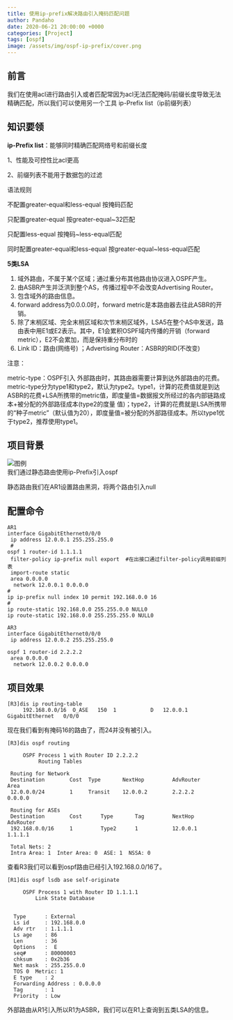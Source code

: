 ```yaml
---
title: 使用ip-prefix解决路由引入掩码匹配问题
author: Pandaho
date: 2020-06-21 20:00:00 +0000
categories: [Project] 
tags: [ospf]
image: /assets/img/ospf-ip-prefix/cover.png
---
```




## 前言

我们在使用acl进行路由引入或者匹配常因为acl无法匹配掩码/前缀长度导致无法精确匹配，所以我们可以使用另一个工具 ip-Prefix list（ip前缀列表）


##  知识要领

**ip-Prefix list**：能够同时精确匹配网络号和前缀长度

1、性能及可控性比acl更高

2、前缀列表不能用于数据包的过滤

语法规则

不配置greater-equal和less-equal  按掩码匹配

只配置greater-equal  按greater-equal~32匹配

只配置less-equal  按掩码~less-equal匹配

同时配置greater-equal和less-equal   按greater-equal~less-equal匹配

**5类LSA**

1. 域外路由，不属于某个区域；通过重分布其他路由协议进入OSPF产生。
2. 由ASBR产生并泛洪到整个AS，传播过程中不会改变Advertising Router。
3. 包含域外的路由信息。
4. forward address为0.0.0.0时，forward metric是本路由器去往此ASBR的开销。
5. 除了末梢区域、完全末梢区域和次节末梢区域外，LSA5在整个AS中发送，路由表中用E1或E2表示。其中，E1会累积OSPF域内传播的开销（forward metric），E2不会累加，而是保持重分布时的
6. Link ID：路由(网络号) ；Advertising Router：ASBR的RID(不改变)

注意：

metric-type：OSPF引入 外部路由时，其路由器需要计算到达外部路由的花费。metric-type分为type1和type2，默认为type2。type1，计算的花费值就是到达ASBR的花费+LSA所携带的metric值，即度量值=数据报文所经过的各内部链路成本+被分配的外部路径成本(type2的度量 值)；type2，计算的花费就是LSA所携带的“种子metric”（默认值为20），即度量值=被分配的外部路径成本。所以type1优于type2，推荐使用type1。

##  项目背景
![图例](https://www.pandaho3.cn/assets/img/ospf-ip-prefix/1.png)  
我们通过静态路由使用ip-Prefix引入ospf

静态路由我们在AR1设置路由黑洞，将两个路由引入null

##  配置命令
```
AR1
interface GigabitEthernet0/0/0
 ip address 12.0.0.1 255.255.255.0
 #
ospf 1 router-id 1.1.1.1 
 filter-policy ip-prefix null export  #在出接口通过filter-policy调用前缀列表
 import-route static
 area 0.0.0.0 
  network 12.0.0.1 0.0.0.0 
#
ip ip-prefix null index 10 permit 192.168.0.0 16
#
ip route-static 192.168.0.0 255.255.0.0 NULL0
ip route-static 192.168.0.0 255.255.255.0 NULL0

```

```
AR3
interface GigabitEthernet0/0/0
 ip address 12.0.0.2 255.255.255.0 
 
ospf 1 router-id 2.2.2.2 
 area 0.0.0.0 
  network 12.0.0.2 0.0.0.0 
```

##  项目效果

```
[R3]dis ip routing-table
	 192.168.0.0/16  O_ASE   150  1           D   12.0.0.1        GigabitEthernet   0/0/0

```

现在我们看到有掩码16的路由了，而24并没有被引入。

```
[R3]dis ospf routing 

	 OSPF Process 1 with Router ID 2.2.2.2
		  Routing Tables 

 Routing for Network 
 Destination        Cost  Type       NextHop         AdvRouter       Area
 12.0.0.0/24        1     Transit    12.0.0.2        2.2.2.2         0.0.0.0

 Routing for ASEs
 Destination        Cost      Type       Tag         NextHop         AdvRouter
 192.168.0.0/16     1         Type2      1           12.0.0.1        1.1.1.1

 Total Nets: 2  
 Intra Area: 1  Inter Area: 0  ASE: 1  NSSA: 0 

```

查看R3我们可以看到ospf路由已经引入192.168.0.0/16了。

```
[R1]dis ospf lsdb ase self-originate

	 OSPF Process 1 with Router ID 1.1.1.1
		 Link State Database


  Type      : External
  Ls id     : 192.168.0.0
  Adv rtr   : 1.1.1.1  
  Ls age    : 86 
  Len       : 36 
  Options   :  E  
  seq#      : 80000003 
  chksum    : 0x2b36
  Net mask  : 255.255.0.0 
  TOS 0  Metric: 1 
  E type    : 2
  Forwarding Address : 0.0.0.0 
  Tag       : 1 
  Priority  : Low

```

外部路由从R1引入所以R1为ASBR，我们可以在R1上查询到五类LSA的信息。